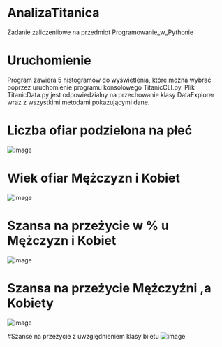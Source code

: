 # AnalizaTitanica

Zadanie zaliczeniiowe na przedmiot Programowanie_w_Pythonie
# Uruchomienie
Program zawiera 5 histogramów do wyświetlenia, które można wybrać poprzez uruchomienie programu konsolowego TitanicCLI.py.
Plik TitanicData.py jest odpowiedzialny na przechowanie klasy DataExplorer wraz z wszystkimi metodami pokazującymi dane.

# Liczba ofiar podzielona na płeć
![image](https://user-images.githubusercontent.com/123461439/214912780-d00bf3fc-5e98-4adc-a339-09223e036866.png)

# Wiek ofiar Mężczyzn i Kobiet
![image](https://user-images.githubusercontent.com/123461439/214913270-4344237a-e8ee-484c-8019-667c2c62c3ad.png)

# Szansa na przeżycie w % u Mężczyzn i Kobiet
![image](https://user-images.githubusercontent.com/123461439/214913526-57e92500-c750-4119-885e-3a2453cde67b.png)

# Szansa na przeżycie Mężczyźni ,a Kobiety
![image](https://user-images.githubusercontent.com/123461439/214913780-9b25abc6-48a1-40bc-9c35-6290693d28cf.png)

#Szanse na przeżycie z uwzględnieniem klasy biletu
![image](https://user-images.githubusercontent.com/123461439/214913888-ffab81fe-aed4-41b8-84ff-a060816293db.png)

